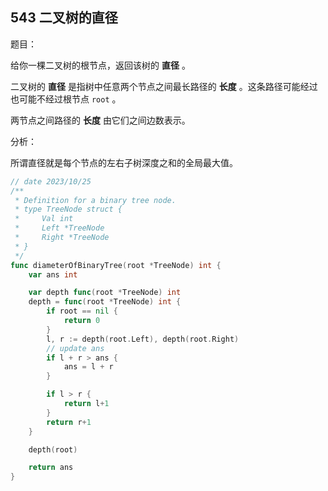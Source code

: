 ## 543 二叉树的直径

题目：

给你一棵二叉树的根节点，返回该树的 **直径** 。

二叉树的 **直径** 是指树中任意两个节点之间最长路径的 **长度** 。这条路径可能经过也可能不经过根节点 `root` 。

两节点之间路径的 **长度** 由它们之间边数表示。



分析：

所谓直径就是每个节点的左右子树深度之和的全局最大值。

```go
// date 2023/10/25
/**
 * Definition for a binary tree node.
 * type TreeNode struct {
 *     Val int
 *     Left *TreeNode
 *     Right *TreeNode
 * }
 */
func diameterOfBinaryTree(root *TreeNode) int {
    var ans int

    var depth func(root *TreeNode) int
    depth = func(root *TreeNode) int {
        if root == nil {
            return 0
        }
        l, r := depth(root.Left), depth(root.Right)
        // update ans
        if l + r > ans {
            ans = l + r
        }

        if l > r {
            return l+1
        }
        return r+1
    }

    depth(root)

    return ans
}
```


